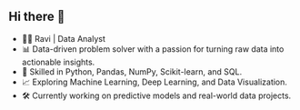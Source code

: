## Hi there 👋
- 👨‍🔬 Ravi | Data Analyst
- 📊 Data-driven problem solver with a passion for turning raw data into actionable insights.
- 🧠 Skilled in Python, Pandas, NumPy, Scikit-learn, and SQL.
- 📈 Exploring Machine Learning, Deep Learning, and Data Visualization.
- 🛠️ Currently working on predictive models and real-world data projects.

